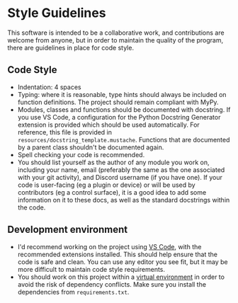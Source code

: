 
# Style Guidelines

This software is intended to be a collaborative work, and contributions are
welcome from anyone, but in order to maintain the quality of the program, there
are guidelines in place for code style.

## Code Style

* Indentation: 4 spaces
* Typing: where it is reasonable, type hints should always be included on
  function definitions. The project should remain compliant with MyPy.
* Modules, classes and functions should be documented with docstring. If you use
  VS Code, a configuration for the Python Docstring Generator extension is
  provided which should be used automatically. For reference, this file is
  provided in `resources/docstring_template.mustache`. Functions that are
  documented by a parent class shouldn't be documented again.
* Spell checking your code is recommended.
* You should list yourself as the author of any module you work on, including
  your name, email (preferably the same as the one associated with your git
  activity), and Discord username (if you have one). If your code is user-facing
  (eg a plugin or device) or will be used by contributors (eg a control
  surface), it is a good idea to add some information on it to these docs, as
  well as the standard docstrings within the code.

## Development environment

* I'd recommend working on the project using 
  [VS Code](https://code.visualstudio.com), with the recommended extensions
  installed. This should help ensure that the code is safe and clean.
  You can use any editor you see fit, but it may be more difficult to maintain
  code style requirements.
* You should work on this project within a
  [virtual environment](https://docs.python.org/3/library/venv.html) in order to
  avoid the risk of dependency conflicts. Make sure you install the dependencies
  from `requirements.txt`.
